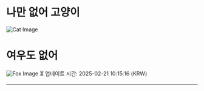 
# 나만 없어 고양이

![Cat Image](https://cdn2.thecatapi.com/images/dek.jpg)

# 여우도 없어
![Fox Image](https://randomfox.ca/images/90.jpg)
⏳ 업데이트 시간: 2025-02-21 10:15:16 (KRW)

---
